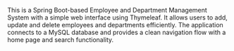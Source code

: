 This is a Spring Boot-based Employee and Department Management System with a simple web interface using Thymeleaf. It allows users to add, update and delete employees and departments efficiently. The application connects to a MySQL database and provides a clean navigation flow with a home page and search functionality.
